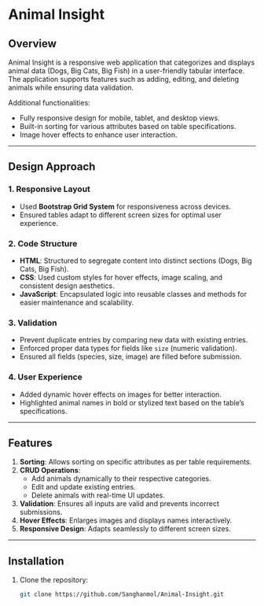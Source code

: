 # Animal Insight

## Overview
Animal Insight is a responsive web application that categorizes and displays animal data (Dogs, Big Cats, Big Fish) in a user-friendly tabular interface. The application supports features such as adding, editing, and deleting animals while ensuring data validation. 

Additional functionalities:
- Fully responsive design for mobile, tablet, and desktop views.
- Built-in sorting for various attributes based on table specifications.
- Image hover effects to enhance user interaction.

---

## Design Approach

### 1. **Responsive Layout**
- Used **Bootstrap Grid System** for responsiveness across devices.
- Ensured tables adapt to different screen sizes for optimal user experience.

### 2. **Code Structure**
- **HTML**: Structured to segregate content into distinct sections (Dogs, Big Cats, Big Fish).
- **CSS**: Used custom styles for hover effects, image scaling, and consistent design aesthetics.
- **JavaScript**: Encapsulated logic into reusable classes and methods for easier maintenance and scalability.

### 3. **Validation**
- Prevent duplicate entries by comparing new data with existing entries.
- Enforced proper data types for fields like `size` (numeric validation).
- Ensured all fields (species, size, image) are filled before submission.

### 4. **User Experience**
- Added dynamic hover effects on images for better interaction.
- Highlighted animal names in bold or stylized text based on the table’s specifications.

---

## Features
1. **Sorting**: Allows sorting on specific attributes as per table requirements.
2. **CRUD Operations**:
   - Add animals dynamically to their respective categories.
   - Edit and update existing entries.
   - Delete animals with real-time UI updates.
3. **Validation**: Ensures all inputs are valid and prevents incorrect submissions.
4. **Hover Effects**: Enlarges images and displays names interactively.
5. **Responsive Design**: Adapts seamlessly to different screen sizes.

---

## Installation

1. Clone the repository:
   ```bash
   git clone https://github.com/Sanghanmol/Animal-Insight.git
   
